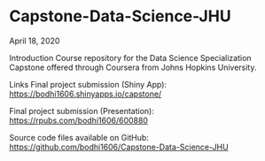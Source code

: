 # Capstone-Data-Science-JHU
April 18, 2020

Introduction
Course repository for the Data Science Specialization Capstone offered through Coursera from Johns Hopkins University.

Links
Final project submission (Shiny App): https://bodhi1606.shinyapps.io/capstone/

Final project submission (Presentation): https://rpubs.com/bodhi1606/600880

Source code files available on GitHub: https://github.com/bodhi1606/Capstone-Data-Science-JHU
